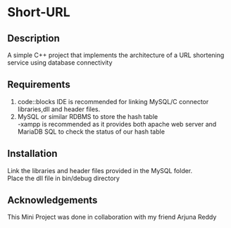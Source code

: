 # Short-URL
## Description
A simple C++ project that implements the architecture of a URL shortening service using database connectivity

## Requirements
1. code::blocks IDE is recommended for linking MySQL/C connector libraries,dll and header files.<br />
2. MySQL or similar RDBMS to store the hash table<br />
   -xampp is recommended as it provides both apache web server and MariaDB SQL to check the status of our hash table<br />
## Installation
Link the libraries and header files provided in the MySQL folder.<br />
Place the dll file in bin/debug directory

## Acknowledgements
This Mini Project was done in collaboration with my friend Arjuna Reddy
